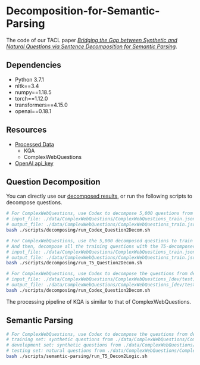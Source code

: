 # Decomposition-for-Semantic-Parsing
The code of our TACL paper [*Bridging the Gap between Synthetic and Natural Questions via Sentence Decomposition for Semantic Parsing*]().



## Dependencies

- Python 3.7.1
- nltk==3.4
- numpy==1.18.5
- torch==1.12.0
- transformers==4.15.0
- openai==0.18.1



## Resources

- [Processed Data](https://cloud.tsinghua.edu.cn/f/e2da422c41ed49d7b915/?dl=1)
  - KQA
  - ComplexWebQuestions
- [OpenAI api_key](https://beta.openai.com/)



## Question Decomposition

You can directly use our [decomposed results](https://cloud.tsinghua.edu.cn/f/e2da422c41ed49d7b915/?dl=1), or run the following scripts to decompose questions.

```bash
# For ComplexWebQuestions, use Codex to decompose 5,000 questions from training data, which are used to train a T5-decomposer.
# input_file: ./data/ComplexWebQuestions/ComplexWebQuestions_train.json.pkl.T5-paraphrase
# output_file: ./data/ComplexWebQuestions/ComplexWebQuestions_train.json.pkl.T5-paraphrase.codex-decompose
bash ./scripts/decomposing/run_Codex_Question2Decom.sh
```

```bash
# For ComplexWebQuestions, use the 5,000 decomposed questions to train a T5-decomposer.
# And then, decompose all the training questions with the T5-decomposer.
# input_file: ./data/ComplexWebQuestions/ComplexWebQuestions_train.json.pkl.T5-paraphrase.codex-decompose
# output_file: ./data/ComplexWebQuestions/ComplexWebQuestions_train.json.pkl.T5-paraphrase.T5-decompose
bash ./scripts/decomposing/run_T5_Question2Decom.sh
```

```bash
# For ComplexWebQuestions, use Codex to decompose the questions from development/testing sets, which are used as the input of semantic parser.
# input_file: ./data/ComplexWebQuestions/ComplexWebQuestions_[dev/test].json.pkl
# output_file: ./data/ComplexWebQuestions/ComplexWebQuestions_[dev/test].json.pkl.codex-decompose
bash ./scripts/decomposing/run_Codex_Question2Decom.sh
```

The processing pipeline of KQA is similar to that of ComplexWebQuestions.


## Semantic Parsing

```bash
# For ComplexWebQuestions, use Codex to decompose the questions from development/testing sets, which are used as the input of semantic parser.
# training set: synthetic questions from ./data/ComplexWebQuestions/ComplexWebQuestions_train.json.pkl.T5-paraphrase.T5-decompose
# development set: synthetic questions from ./data/ComplexWebQuestions/ComplexWebQuestions_dev.json.pkl.codex-decompose
# testing set: natural questions from ./data/ComplexWebQuestions/ComplexWebQuestions_test.json.pkl.codex-decompose
bash ./scripts/semantic-parsing/run_T5_Decom2Logic.sh
```
